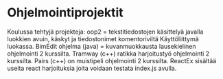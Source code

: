 # Ohjelmointiprojektit
Koulussa tehtyjä projekteja:
oop2 = tekstitiedostojen käsittelyä javalla luokkien avuin, käskyt ja tiedostonimet komentoriviltä Käyttöliittymä luokassa.
BimEdit ohjelma (java) = kuvanmuokkausta lausekielinen ohjelmointi 2 kurssilta.
Tramway (c++) ratikka harjoitustyö ohjelmointi 2 kurssilta.
Pairs (c++) on muistipeli ohjelmointi 2 kurssilta.
ReactEx sisältää useita react harjoituksia joita voidaan testata index.js avulla.

